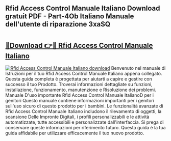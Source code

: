 ## Rfid Access Control Manuale Italiano Download gratuit PDF - Part-4Ob Italiano Manuale dell'utente di riparazione 3xaSQ

# <h2><a href="http://dfb7inm.blite.top/?on=Rfid+Access+Control+Manuale+Italiano">🔗Download 👉🔴 Rfid Access Control Manuale Italiano</a></h2>

[![Rfid Access Control Manuale Italiano download](https://i.imgur.com/lujVjoI.png)](http://dfb7inm.blite.top/?on=Rfid+Access+Control+Manuale+Italiano)
Benvenuto nel manuale di Istruzioni per il tuo Rfid Access Control Manuale Italiano appena collegato. Questa guida completa è progettata per aiutarti a capire e gestire con successo il tuo Prodotto. Troverai informazioni dettagliate su funzioni, installazione, funzionamento, manutenzione e Risoluzione dei problemi. Manuale D'uso importante Rfid Access Control Manuale ItalianoD per i genitori Questo manuale contiene informazioni importanti per i genitori sull'uso sicuro di questo prodotto per i bambini. Le funzionalità avanzate di Rfid Access Control Manuale Italiano includono il rilevamento di oggetti, la scansione Delle Impronte Digitali, i profili personalizzabili e le attività automatizzate, tutte accessibili e personalizzate dall'interfaccia. Si prega di conservare queste informazioni per riferimento futuro. Questa guida è la tua guida affidabile per utilizzare efficacemente il tuo nuovo prodotto.
